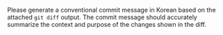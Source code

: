 Please generate a conventional commit message in Korean based on the attached `git diff` output. The commit message should accurately summarize the context and purpose of the changes shown in the diff.
